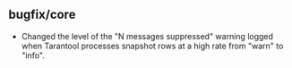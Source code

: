 ## bugfix/core

* Changed the level of the "N messages suppressed" warning logged when
  Tarantool processes snapshot rows at a high rate from "warn" to "info".
